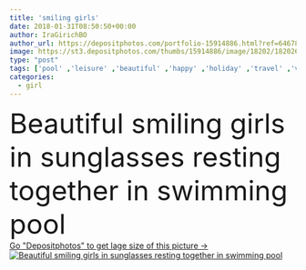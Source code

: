 ```yaml
---
title: 'smiling girls'
date: 2018-01-31T08:50:50+00:00
author: IraGirichBO
author_url: https://depositphotos.com/portfolio-15914886.html?ref=64678756
image: https://st3.depositphotos.com/thumbs/15914886/image/18202/182026312/api_thumb_450.jpg?forcejpeg=true
type: "post"
tags: ['pool' ,'leisure' ,'beautiful' ,'happy' ,'holiday' ,'travel' ,'vacations' ,'female' ,'young' ,'smiling' ,'summer' ,'people' ,'women' ,'relaxation' ,'water' ,'girls' ,'friendship' ,'tropical' ,'tranquil' ,'pretty' ,'stylish' ,'together' ,'friends' ,'tourism' ,'recreation' ,'sunglasses' ,'resort' ,'attractive' ,'egypt' ,'touristic' ,'destination' ,'fashionable' ,'swimwear' ,'girlfriends' ,'swimsuits' ,'caucasian women' ,'swimming pool' ]
categories: 
  - girl
---
```

<div aling="center">
            <font size="60"> Beautiful smiling girls in sunglasses resting together in swimming pool</font>   
</div>
<div>
    <a href='https://st3.depositphotos.com/thumbs/15914886/image/18202/182026312/api_thumb_450.jpg?forcejpeg=true?ref=64678756' target=_blank > Go "Depositphotos" to get lage size of this picture ->
        <img href='https://st3.depositphotos.com/thumbs/15914886/image/18202/182026312/api_thumb_450.jpg?forcejpeg=true?ref=64678756' src='https://st3.depositphotos.com/15914886/18202/i/950/depositphotos_182026312-stock-photo-smiling-girls.jpg?forcejpeg=true' alt='Beautiful smiling girls in sunglasses resting together in swimming pool' >
    </a>
</div>
